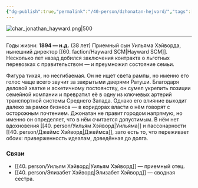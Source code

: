 ```yaml
---
{"dg-publish":true,"permalink":"/40-person/dzhonatan-hejvord/","tags":["личность/хэйворд"]}
---
```


![char_jonathan_hayward.png|500](/img/user/90.%20files/char_jonathan_hayward.png)
***
Годы жизни: **1894 — н.д.** (38 лет)
Приемный сын Уильяма Хэйворда, нынешний директор [[60. faction/Hayward SCM\|Hayward SCM]]. Несколько лет назад добился заключения контракта о льготных перевозках с правительством — и преумножил состояние семьи.

Фигура тихая, но несгибаемая. Он не ищет света рампы, но именно его голос чаще всего звучит за закрытыми дверями Ратуши. Благодаря деловой хватке и аскетичному постоянству, он сумел укрепить позиции семейной компании и превратил её в одну из ключевых артерий транспортной системы Среднего Запада. Однако его влияние выходит далеко за рамки бизнеса — в коридорах власти о нём говорят с осторожным почтением. Джонатан не правит городом напрямую, но именно он определяет, что в нём считается допустимым. В нём нет вдохновения [[40. person/Уильям Хэйворд\|Уильяма]] и пассонарности [[40. person/Джеймс Хэйворд\|Джеймса]], зато есть то, что переживает обоих: приверженность идеалам, доведённая до долга.
### Связи
- [[40. person/Уильям Хэйворд\|Уильям Хэйворд]] — приемный отец. 
- [[40. person/Элизабет Хэйворд\|Элизабет Хэйворд]] — сводная сестра.

